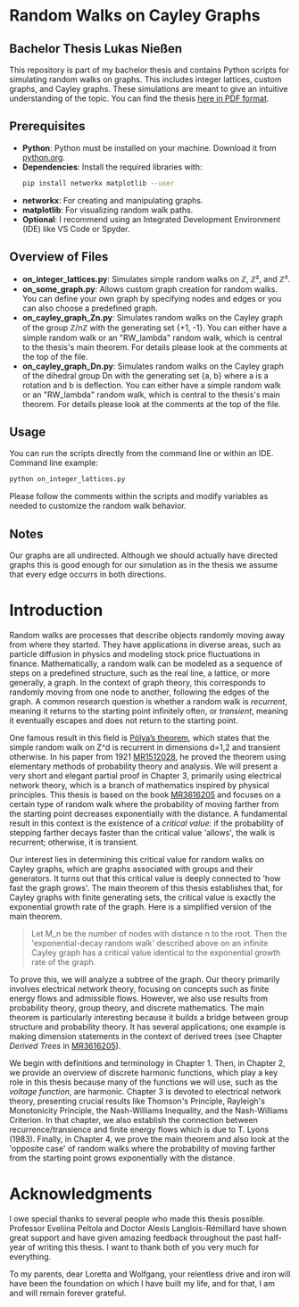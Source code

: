 # Random Walks on Cayley Graphs

## Bachelor Thesis Lukas Nießen

This repository is part of my bachelor thesis and contains Python scripts for simulating random walks on graphs. This includes integer lattices, custom graphs, and Cayley graphs. These simulations are meant to give an intuitive understanding of the topic. You can find the thesis [here in PDF format](/bachelor_thesis_lukas_niessen_random_walks_on_cayley_graphs.pdf).

## Prerequisites

- **Python**: Python must be installed on your machine. Download it from [python.org](https://www.python.org/).
- **Dependencies**: Install the required libraries with:
  ```bash
  pip install networkx matplotlib --user
  ```
- **networkx**: For creating and manipulating graphs.
- **matplotlib**: For visualizing random walk paths.
- **Optional**: I recommend using an Integrated Development Environment (IDE) like VS Code or Spyder.

## Overview of Files

- **on_integer_lattices.py**: Simulates simple random walks on ℤ, ℤ², and ℤ³.
- **on_some_graph.py**: Allows custom graph creation for random walks. You can define your own graph by specifying nodes and edges or you can also choose a predefined graph.
- **on_cayley_graph_Zn.py**: Simulates random walks on the Cayley graph of the group ℤ/nℤ with the generating set {+1, -1}. You can either have a simple random walk or an "RW_lambda" random walk, which is central to the thesis's main theorem. For details please look at the comments at the top of the file.
- **on_cayley_graph_Dn.py**: Simulates random walks on the Cayley graph of the dihedral group Dn with the generating set {a, b} where a is a rotation and b is deflection. You can either have a simple random walk or an "RW_lambda" random walk, which is central to the thesis's main theorem. For details please look at the comments at the top of the file.

## Usage

You can run the scripts directly from the command line or within an IDE. Command line example:

```bash
python on_integer_lattices.py
```

Please follow the comments within the scripts and modify variables as needed to customize the random walk behavior.

## Notes

Our graphs are all undirected. Although we should actually have directed graphs this is good enough for our simulation as in the thesis we assume that every edge occurrs in both directions.

# Introduction

Random walks are processes that describe objects randomly moving away from where they started. They have applications in diverse areas, such as particle diffusion in physics and modeling stock price fluctuations in finance. Mathematically, a random walk can be modeled as a sequence of steps on a predefined structure, such as the real line, a lattice, or more generally, a graph. In the context of graph theory, this corresponds to randomly moving from one node to another, following the edges of the graph. A common research question is whether a random walk is _recurrent_, meaning it returns to the starting point infinitely often, or _transient_, meaning it eventually escapes and does not return to the starting point.

One famous result in this field is [Pólya’s theorem](https://en.wikipedia.org/wiki/Random_walk#Higher_dimensions), which states that the simple random walk on Z^d is recurrent in dimensions d=1,2 and transient otherwise. In his paper from 1921 [MR1512028](https://doi.org/10.1007/BF01458701), he proved the theorem using elementary methods of probability theory and analysis. We will present a very short and elegant partial proof in Chapter 3, primarily using electrical network theory, which is a branch of mathematics inspired by physical principles. This thesis is based on the book [MR3616205](http://dx.doi.org/10.1017/9781316672815) and focuses on a certain type of random walk where the probability of moving farther from the starting point decreases exponentially with the distance. A fundamental result in this context is the existence of a _critical value_: if the probability of stepping farther decays faster than the critical value 'allows', the walk is recurrent; otherwise, it is transient.

Our interest lies in determining this critical value for random walks on Cayley graphs, which are graphs associated with groups and their generators. It turns out that this critical value is deeply connected to 'how fast the graph grows'. The main theorem of this thesis establishes that, for Cayley graphs with finite generating sets, the critical value is exactly the exponential growth rate of the graph. Here is a simplified version of the main theorem.

> Let M_n be the number of nodes with distance n to the root. Then the 'exponential-decay random walk' described above on an infinite Cayley graph has a critical value identical to the exponential growth rate of the graph.

To prove this, we will analyze a subtree of the graph. Our theory primarily involves electrical network theory, focusing on concepts such as finite energy flows and admissible flows. However, we also use results from probability theory, group theory, and discrete mathematics. The main theorem is particularly interesting because it builds a bridge between group structure and probability theory. It has several applications; one example is making dimension statements in the context of derived trees (see Chapter _Derived Trees_ in [MR3616205](http://dx.doi.org/10.1017/9781316672815)).

We begin with definitions and terminology in Chapter 1. Then, in Chapter 2, we provide an overview of discrete harmonic functions, which play a key role in this thesis because many of the functions we will use, such as the _voltage function_, are harmonic. Chapter 3 is devoted to electrical network theory, presenting crucial results like Thomson's Principle, Rayleigh's Monotonicity Principle, the Nash-Williams Inequality, and the Nash-Williams Criterion. In that chapter, we also establish the connection between recurrence/transience and finite energy flows which is due to T. Lyons (1983). Finally, in Chapter 4, we prove the main theorem and also look at the 'opposite case' of random walks where the probability of moving farther from the starting point grows exponentially with the distance.

# Acknowledgments

I owe special thanks to several people who made this thesis possible. Professor Eveliina Peltola and Doctor Alexis Langlois-Rémillard have shown great support and have given amazing feedback throughout the past half-year of writing this thesis. I want to thank both of you very much for everything.

To my parents, dear Loretta and Wolfgang, your relentless drive and iron will have been the foundation on which I have built my life, and for that, I am and will remain forever grateful.
